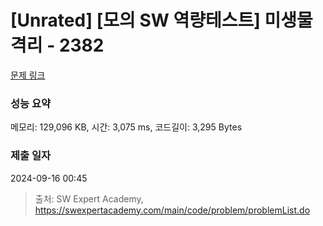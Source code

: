 # [Unrated] [모의 SW 역량테스트] 미생물 격리 - 2382 

[문제 링크](https://swexpertacademy.com/main/code/problem/problemDetail.do?contestProbId=AV597vbqAH0DFAVl) 

### 성능 요약

메모리: 129,096 KB, 시간: 3,075 ms, 코드길이: 3,295 Bytes

### 제출 일자

2024-09-16 00:45



> 출처: SW Expert Academy, https://swexpertacademy.com/main/code/problem/problemList.do